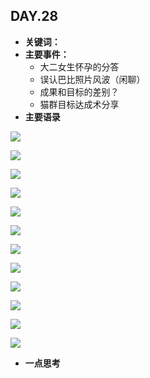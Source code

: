 ## DAY.28
+ **关键词：**
+ **主要事件：**
    + 大二女生怀孕的分答
    + 误认巴比照片风波（闲聊）
    + 成果和目标的差别？
    + 猫群目标达成术分享
+ **主要语录**


![](./_image/608f3e145273ba237715b843750bb3f.jpg)

![](./_image/34ccd98d3c86311391cad5803d2b366.jpg)

![](./_image/9e90ceef68308a090959a894ce1050c.jpg)

![](./_image/561a1679e402d67dfa4c7c1969b10d9.jpg)

![](./_image/cfb7f19daad441b2a4ae0bfa0d470f4.jpg)


![](./_image/dfcb83d8ddf4d601ccaf5e291e86ab9.jpg)

![](./_image/333177b5f2d62a7430390e4c1c14b72.jpg)

![](./_image/68a0505f2336d1a08b707ae5875837b.jpg)

![](./_image/413c223f4e5b8b518e17841058302b0.jpg)

![](./_image/fbfe9a09ee7d23f8820334969eb0300.jpg)

![](./_image/7a9035175567d0562ab233508cd61a9.jpg)


![](./_image/8a7d8b4a1af354b2c89f5b27128edb5.jpg)

+ **一点思考**
